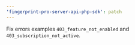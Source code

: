 ```yaml
---
'fingerprint-pro-server-api-php-sdk': patch
---
```


Fix errors examples `403_feature_not_enabled` and `403_subscription_not_active`.
